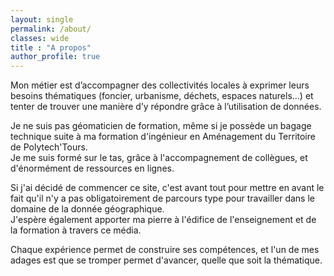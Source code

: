 ```yaml
---
layout: single
permalink: /about/  
classes: wide
title : "A propos"   
author_profile: true
---
```


Mon métier est d’accompagner des collectivités locales à exprimer leurs besoins thématiques (foncier, urbanisme, déchets, espaces naturels…) et tenter de trouver une manière d’y répondre grâce à l’utilisation de données.

Je ne suis pas géomaticien de formation, même si je possède un bagage technique suite à ma formation d'ingénieur en Aménagement du Territoire de Polytech'Tours. <br />
Je me suis formé sur le tas, grâce à l'accompagnement de collègues, et d'énormément de ressources en lignes.

Si j'ai décidé de commencer ce site, c'est avant tout pour mettre en avant le fait qu'il n'y a pas obligatoirement de parcours type pour travailler dans le domaine de la donnée géographique. <br />
J'espère également apporter ma pierre à l'édifice de l'enseignement et de la formation à travers ce média.

Chaque expérience permet de construire ses compétences, et l'un de mes adages est que se tromper permet d'avancer, quelle que soit la thématique.
